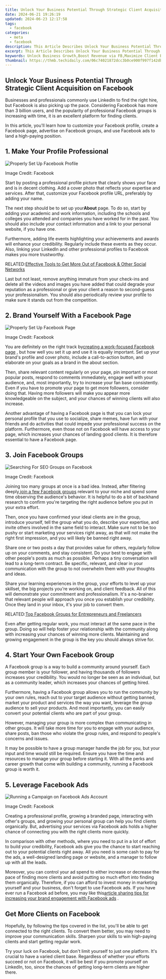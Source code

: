 ```yaml
---
title: Unlock Your Business Potential Through Strategic Client Acquisition on Facebook
date: 2024-06-21 19:26:19
updated: 2024-06-23 12:17:58
tags:
  - facebook
categories:
  - meta
  - facebook
description: This Article Describes Unlock Your Business Potential Through Strategic Client Acquisition on Facebook
excerpt: This Article Describes Unlock Your Business Potential Through Strategic Client Acquisition on Facebook
keywords: Unlock Business Growth,Boost Revenue via FB,Maximize Client Base,Optimize Profit, Acquire Clients,Strategic Client Engagement,Elevate Facebook Marketing,Expand With Targeted Ads
thumbnail: https://thmb.techidaily.com/06c74021872dcc3b0ce900f997f142db31fade534149e5bce6ee9984dd257b98.jpg
---
```


## Unlock Your Business Potential Through Strategic Client Acquisition on Facebook

 Businesses and professionals commonly use LinkedIn to find the right hire, but Facebook is also picking up the pace. Considering Facebook has more than 3 billion users, and the popularity of professional Facebook groups is increasing with time, it is an excellent platform for finding clients.

 In this article, you'll learn how to customize your Facebook profile, create a Facebook page, advertise on Facebook groups, and use Facebook ads to land a high-paying position.

## 1\. Make Your Profile Professional

![Properly Set Up Facebook Profile](https://static1.makeuseofimages.com/wordpress/wp-content/uploads/2022/02/Properly-Set-Up-Facebook-Profile.jpg)

 Image Credit: Facebook

 Start by posting a professional profile picture that clearly shows your face and is in decent clothing. Add a cover photo that reflects your expertise and services. After that, customize your Facebook profile URL, preferably by adding your name.

 The next step should be to set up your**About** page. To do so, start by adding your academic and work information, including the schools and colleges you attended and companies you have worked for in the past. You should also include your contact information and a link to your personal website, if you have one.

 Furthermore, adding life events highlighting your achievements and awards will enhance your credibility. Regularly include these events as they occur. Also, linking your LinkedIn and other professional profiles to Facebook makes you more trustworthy.

 RELATED:[Effective Tools to Get More Out of Facebook & Other Social Networks](https://www.makeuseof.com/tag/5-tools-getting-facebook-social-networks/)

 Last but not least, remove anything immature from your check-ins and delete all the videos and images you have added that could degrade your reputation as a professional or give your client a reason to second-guess your professionalism. You should also periodically review your profile to make sure it stands out from the competition.

## 2\. Brand Yourself With a Facebook Page

![Properly Set Up Facebook Page](https://static1.makeuseofimages.com/wordpress/wp-content/uploads/2022/02/Properly-Set-Up-Facebook-Page.jpg)

 Image Credit: Facebook

 You are definitely on the right track by[creating a work-focused Facebook page](https://www.makeuseof.com/tag/how-to-create-a-facebook-business-page/) , but how well you set it up and use it is equally important. Set up your brand's profile and cover photo, include a call-to-action button, and elaborate on your goals as a brand in the about section.

 Then, share relevant content regularly on your page, pin important or most popular posts, respond to comments immediately, engage well with your audience, and, most importantly, try to increase your fan base consistently. Even if you have to promote your page to get more followers, consider doing that. Having more followers will make you appear more knowledgeable on the subject, and your chances of winning clients will also increase.

 Another advantage of having a Facebook page is that you can lock your personal profile that you use to socialize, share memes, have fun with your friends and do activities that could impede your professional success on the platform. Furthermore, even those not on Facebook will have access to your page, which increases your chances of landing good clients. It is therefore essential to have a Facebook page.

## 3\. Join Facebook Groups

![Searching For SEO Groups on Facebook](https://static1.makeuseofimages.com/wordpress/wp-content/uploads/2022/02/Searching-For-SEO-Groups-on-Facebook-1.jpg)

 Image Credit: Facebook

 Joining too many groups at once is a bad idea. Instead, after filtering deeply,[join a few Facebook groups](https://www.makeuseof.com/tag/5-awesome-ways-discover-new-facebook-groups/) relevant to your niche and spend some time observing the audience's behavior. It is helpful to do a bit of backhand research to confirm you're targeting the right audience before you put in your extra effort.

 Then, once you have confirmed your ideal clients are in the group, introduce yourself, tell the group what you do, describe your expertise, and invite others involved in the same field to interact. Make sure not to be too pushy or start marketing your services right away, as that will not make the right first impression, and you will likely be banned right away.

 Share one or two posts a day that provides value for others, regularly follow up on your comments, and stay consistent. Do your best to engage with other people's posts as much as possible. Perhaps a tiny conversation will lead to a long-term contract. Be specific, relevant, and clear in your communication with the group to not overwhelm them with your thoughts and ideas.

 Share your learning experiences in the group, your efforts to level up your skillset, the big projects you're working on, and client feedback. All of this will demonstrate your commitment and professionalism. It's a no-brainer that relevant people will approach you once you establish your credibility. Once they land in your inbox, it's your job to convert them.

 RELATED:[Top Facebook Groups for Entrepreneurs and Freelancers](https://www.makeuseof.com/tag/top-facebook-groups-entrepreneurs-freelancers/)

 Even after getting regular work, you must interact at the same pace in the group. Doing so will help foster your relationship with the community along with increasing your chances of winning more clients. Maintaining and growing engagement in the group is the key you should always strive for.

## 4\. Start Your Own Facebook Group

 A Facebook group is a way to build a community around yourself. Each group member is your follower, and having thousands of followers increases your credibility. You would no longer be seen as an individual, but as a community leader, which increases your chances of getting hired.

 Furthermore, having a Facebook group allows you to run the community by your own rules, reach out to your target audience without getting banned, market your product and services the way you want, leverage the group audience to sell your products. And most importantly, you can easily convert your potential clients who are part of your group.

 However, managing your group is more complex than communicating in other groups. It will take more time for you to engage with your audience, share posts, ban those who violate the group rules, and respond to people's concerns and issues.

 It may be possible to have a group manager handle the job for you, but your input and time would still be required. Ensure you have the time and resources to manage your group before starting it. With all the perks and career growth that come with building a community, running a Facebook group is worth it.

## 5\. Leverage Facebook Ads

![Running a Campaign on Facebook Ads Account](https://static1.makeuseofimages.com/wordpress/wp-content/uploads/2022/02/Running-a-Compaign-on-Facebook-Ads-Account.jpg)

 Image Credit: Facebook

 Creating a professional profile, growing a branded page, interacting with other's groups, and growing your personal group can help you find clients organically. But, advertising your services via Facebook ads holds a higher chance of connecting you with the right clients more quickly.

 In comparison with other methods, where you need to put in a lot of effort to build your credibility, Facebook ads give you the chance to start reaching out to your potential clients right away. All you need is some cash to pay for the ads, a well-designed landing page or website, and a manager to follow up with all the leads.

 Moreover, you can control your ad spend to either increase or decrease the pace of finding more clients and avoid putting so much effort into finding them organically. Therefore, if you can afford to invest money in marketing yourself and your business, don't forget to use Facebook ads. If you have ever run a Facebook ad before, you may like this[article sharing tips for increasing your brand engagement with Facebook ads](https://www.makeuseof.com/grow-business-facebook-ads/) .

## Get More Clients on Facebook

 Hopefully, by following the tips covered in the list, you'll be able to get connected to the right clients. To convert them better, you may need to improve your communication skills. Sharpen your skills to win high-paying clients and start getting regular work.

 Try your luck on Facebook, but don't limit yourself to just one platform. It's crucial to have a varied client base. Regardless of whether your efforts succeed or not on Facebook, it will be best if you promote yourself on LinkedIn, too, since the chances of getting long-term clients are higher there.


<ins class="adsbygoogle"
     style="display:block"
     data-ad-format="autorelaxed"
     data-ad-client="ca-pub-7571918770474297"
     data-ad-slot="1223367746"></ins>



<ins class="adsbygoogle"
     style="display:block"
     data-ad-client="ca-pub-7571918770474297"
     data-ad-slot="8358498916"
     data-ad-format="auto"
     data-full-width-responsive="true"></ins>
